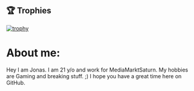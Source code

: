 ## 🏆 Trophies
[![trophy](https://github-profile-trophy.vercel.app/?username=floetenheini&theme=onedark)](https://github.com/ryo-ma/github-profile-trophy)

# About me:

Hey I am Jonas. I am 21 y/o and work for MediaMarktSaturn. 
My hobbies are Gaming and breaking stuff. ;) 
I hope you have  a great time here on GitHub.
